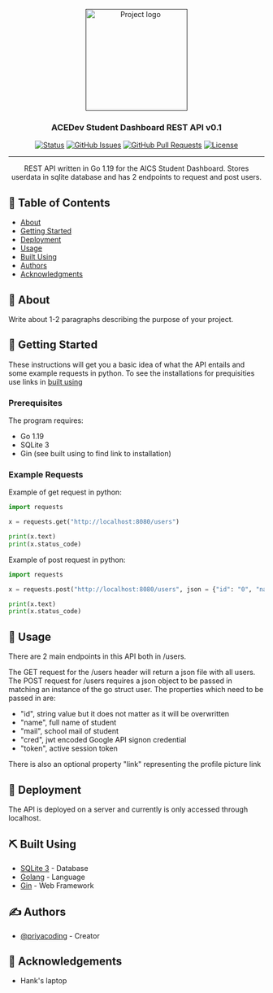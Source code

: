 <p align="center">
  <a href="" rel="noopener">
 <img width=200px height=200px src="https://i.imgur.com/6wj0hh6.jpg" alt="Project logo"></a>
</p>

<h3 align="center">ACEDev Student Dashboard REST API v0.1</h3>

<div align="center">

[![Status](https://img.shields.io/badge/status-active-success.svg)]()
[![GitHub Issues](https://img.shields.io/github/issues/kylelobo/The-Documentation-Compendium.svg)](https://github.com/kylelobo/The-Documentation-Compendium/issues)
[![GitHub Pull Requests](https://img.shields.io/github/issues-pr/kylelobo/The-Documentation-Compendium.svg)](https://github.com/kylelobo/The-Documentation-Compendium/pulls)
[![License](https://img.shields.io/badge/license-MIT-blue.svg)](/LICENSE)

</div>

---

<p align="center"> REST API written in Go 1.19 for the AICS Student Dashboard. Stores userdata in sqlite database and has 2 endpoints to request and post users.
    <br> 
</p>

## 📝 Table of Contents

- [About](#about)
- [Getting Started](#getting_started)
- [Deployment](#deployment)
- [Usage](#usage)
- [Built Using](#built_using)
- [Authors](#authors)
- [Acknowledgments](#acknowledgement)

## 🧐 About <a name = "about"></a>

Write about 1-2 paragraphs describing the purpose of your project.

## 🏁 Getting Started <a name = "getting_started"></a>

These instructions will get you a basic idea of what the API entails and some example requests in python. To see the installations for prequisities use links in [built using](#built_using)

### Prerequisites

The program requires:
- Go 1.19
- SQLite 3
- Gin (see built using to find link to installation)

### Example Requests

Example of get request in python:

```python
import requests

x = requests.get("http://localhost:8080/users")

print(x.text)
print(x.status_code)
```

Example of post request in python:

```python
import requests

x = requests.post("http://localhost:8080/users", json = {"id": "0", "name": "John Doe", "mail": "j.doe@gmail.com", "cred": "cred", "token": "token", "link": ""})

print(x.text)
print(x.status_code)
```

## 🎈 Usage <a name="usage"></a>

There are 2 main endpoints in this API both in /users.

The GET request for the /users header will return a json file with all users. The POST request for /users requires a json object to be passed in matching an instance of the go struct user. The properties which need to be passed in are:

- "id", string value but it does not matter as it will be overwritten
- "name", full name of student
- "mail", school mail of student
- "cred", jwt encoded Google API signon credential
- "token", active session token

There is also an optional property "link" representing the profile picture link

## 🚀 Deployment <a name = "deployment"></a>

The API is deployed on a server and currently is only accessed through localhost.

## ⛏️ Built Using <a name = "built_using"></a>

- [SQLite 3](https://www.sqlite.org/index.html) - Database
- [Golang](https://go.dev/) - Language
- [Gin](https://github.com/gin-gonic/gin) - Web Framework

## ✍️ Authors <a name = "authors"></a>

- [@priyacoding](https://github.com/priyacoding) - Creator

## 🎉 Acknowledgements <a name = "acknowledgement"></a>

- Hank's laptop
